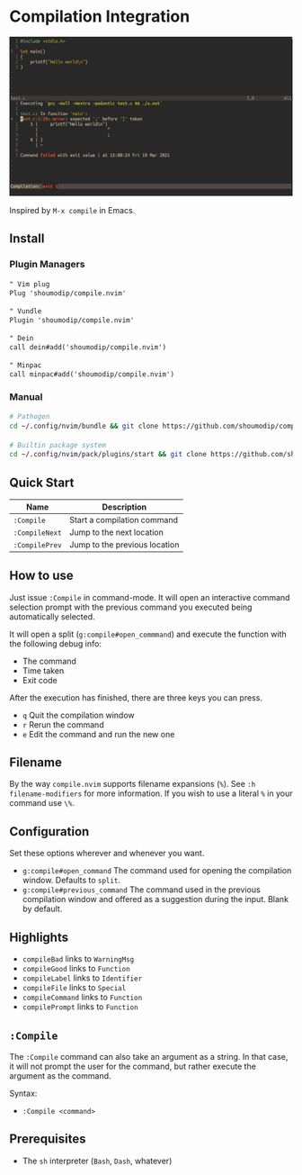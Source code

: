 # Compilation Integration
![Compile](img/image.png)

Inspired by `M-x compile` in Emacs.

## Install

### Plugin Managers
```vim
" Vim plug
Plug 'shoumodip/compile.nvim'

" Vundle
Plugin 'shoumodip/compile.nvim'

" Dein
call dein#add('shoumodip/compile.nvim')

" Minpac
call minpac#add('shoumodip/compile.nvim')
```

### Manual
```sh
# Pathogen
cd ~/.config/nvim/bundle && git clone https://github.com/shoumodip/compile.vim

# Builtin package system
cd ~/.config/nvim/pack/plugins/start && git clone https://github.com/shoumodip/compile.vim
```

## Quick Start
| Name           | Description                   |
| -------------- | ----------------------------- |
| `:Compile`     | Start a compilation command   |
| `:CompileNext` | Jump to the next location     |
| `:CompilePrev` | Jump to the previous location |

## How to use
Just issue `:Compile` in command-mode. It will open an interactive command selection prompt with the previous command you executed being automatically selected.

It will open a split (`g:compile#open_commmand`) and execute the function with the following debug info:

- The command
- Time taken
- Exit code

After the execution has finished, there are three keys you can press.

- `q` Quit the compilation window
- `r` Rerun the command
- `e` Edit the command and run the new one

## Filename
By the way `compile.nvim` supports filename expansions (`%`). See `:h filename-modifiers` for more information. If you wish to use a literal `%` in your command use `\%`.

## Configuration
Set these options wherever and whenever you want.

- `g:compile#open_command` The command used for opening the compilation window. Defaults to `split`.
- `g:compile#previous_command` The command used in the previous compilation window and offered as a suggestion during the input. Blank by default.

## Highlights
- `compileBad` links to `WarningMsg`
- `compileGood` links to `Function`
- `compileLabel` links to `Identifier`
- `compileFile` links to `Special`
- `compileCommand` links to `Function`
- `compilePrompt` links to `Function`

## `:Compile`
The `:Compile` command can also take an argument as a string. In that case, it will not prompt the user for the command, but rather execute the argument as the command.

Syntax:
- `:Compile <command>`

## Prerequisites
- The `sh` interpreter (`Bash`, `Dash`, whatever)
